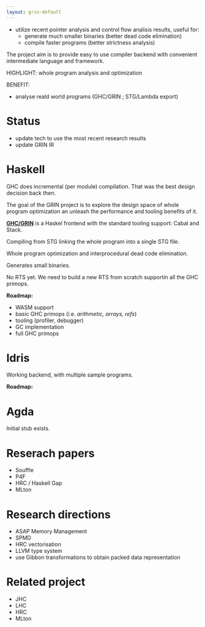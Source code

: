 ```yaml
---
layout: grin-default
---
```


- utilize recent pointer analysis and control flow analisis results, useful for:
  - generate much smaller binaries (better dead code elimination)
  - compile faster programs (better strictness analysis)

The project aim is to provide easy to use compiler backend with convenient intermediate language and framework.

HIGHLIGHT: whole program analysis and optimization

BENEFIT:
- analyse reald world programs (GHC/GRIN ; STG/Lambda export)

# Status

- update tech to use the most recent research results
- update GRIN IR

# Haskell

GHC does incremental (per module) compilation. That was the best design decision back then.

The goal of the GRIN project is to explore the design space of whole program optimization an unleash the performance and tooling benefits of it.

**[GHC/GRIN]()** is a Haskel frontend with the standard tooling support: Cabal and Stack.

Compiling from STG linking the whole program into a single STG file.

Whole program optimization and interprocedural dead code elimination.

Generates small binaries.

No RTS yet. We need to build a new RTS from scratch supportin all the GHC primops.

**Roadmap:**
- WASM support
- basic GHC primops (i.e. *arithmetic, arrays, refs*)
- tooling (profiler, debugger)
- GC implementation
- full GHC primops

# Idris

Working backend, with multiple sample programs.

**Roadmap:**

# Agda

Initial stub exists.

# Reserach papers

- Souffle
- P4F
- HRC / Haskell Gap
- MLton

# Research directions

- ASAP Memory Management
- SPMD
- HRC vectorisation
- LLVM type system
- use Gibbon transformations to obtain packed data representation

# Related project

- JHC
- LHC
- HRC
- MLton
